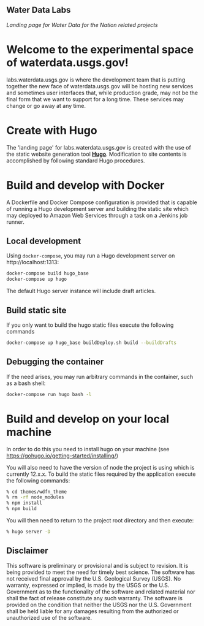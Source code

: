 Water Data Labs
---------------

*Landing page for Water Data for the Nation related projects*

# Welcome to the experimental space of waterdata.usgs.gov!

labs.waterdata.usgs.gov is where the development team that is putting together the new face of waterdata.usgs.gov will 
be hosting new services and sometimes user interfaces that, while production grade, may not be the final form that we
 want to support for a long time.  These services may change or go away at any time.  

# Create with Hugo
The 'landing page' for labs.waterdata.usgs.gov is created with the use of the static website generation tool
[**Hugo**](https://gohugo.io/).
Modification to site contents is accomplished by following standard Hugo procedures. 

# Build and develop with Docker

A Dockerfile and Docker Compose configuration is provided that is capable of running a Hugo development server and
building the static site which may deployed to Amazon Web Services through a task on a Jenkins job runner.

## Local development

Using `docker-compose`, you may run a Hugo development server on http://localhost:1313:

```bash
docker-compose build hugo_base
docker-compose up hugo
```

The default Hugo server instance will include draft articles.

## Build static site

If you only want to build the hugo static files execute the following commands

```bash
docker-compose up hugo_base buildDeploy.sh build --buildDrafts 
```

## Debugging the container

If the need arises, you may run arbitrary commands in the container, such as a bash shell:

```bash
docker-compose run hugo bash -l
```

# Build and develop on your local machine

In order to do this you need to install hugo on your machine (see https://gohugo.io/getting-started/installing/)

You will also need to have the version of node the project is using which is currently 12.x.x. To build the static files
required by the application execute the following commands:
```bash
% cd themes/wdfn_theme
% rm -rf node_modules
% npm install
% npm build
```

You will then need to return to the project root directory and then execute:
```bash
% hugo server -D
```
Disclaimer
----------
This software is preliminary or provisional and is subject to revision. It is being provided to meet the need for
timely best science. The software has not received final approval by the U.S. Geological Survey (USGS). No warranty,
expressed or implied, is made by the USGS or the U.S. Government as to the functionality of the software and
related material nor shall the fact of release constitute any such warranty. The software is provided on the
condition that neither the USGS nor the U.S. Government shall be held liable for any damages resulting from
the authorized or unauthorized use of the software.
